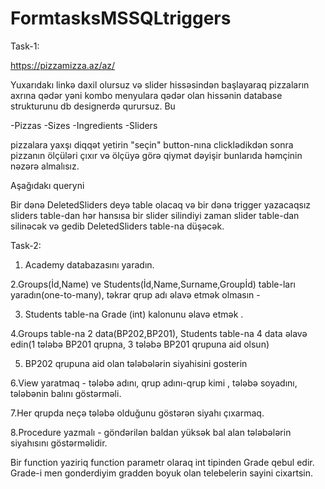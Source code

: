 # FormtasksMSSQLtriggers

Task-1:

https://pizzamizza.az/az/


Yuxarıdakı linkə daxil olursuz və slider hissəsindən başlayaraq pizzaların axrına qədər
yəni kombo menyulara qədər olan hissənin database strukturunu db designerdə qurursuz.
Bu

-Pizzas
-Sizes
-Ingredients
-Sliders

pizzalara yaxşı diqqət yetirin "seçin" button-nına clicklədikdən sonra pizzanın ölçüləri çıxır və
ölçüyə görə qiymət dəyişir bunlarıda həmçinin nəzərə almalısız.

Aşağıdakı queryni


 Bir dənə DeletedSliders deyə table olacaq və bir dənə trigger yazacaqsız sliders table-dan hər hansısa
 bir slider silindiyi zaman slider table-dan silinəcək və gedib DeletedSliders table-na düşəcək.
 
 
 Task-2:
 
 1. Academy databazasını yaradın.

2.Groups(İd,Name) ve Students(İd,Name,Surname,Groupİd) table-ları yaradın(one-to-many), təkrar qrup adı əlavə etmək olmasın -

3. Students table-na Grade (int) kalonunu əlavə etmək .

4.Groups table-na 2 data(BP202,BP201), Students table-na 4 data əlavə edin(1 tələbə BP201 qrupna, 3 tələbə BP201 qrupuna aid olsun)

5. BP202 qrupuna aid olan tələbələrin siyahisini gosterin

6.View yaratmaq - tələbə adını, qrup adını-qrup kimi , tələbə soyadını, tələbənin balını göstərməli.


7.Her qrupda neçə tələbə olduğunu göstərən siyahı çıxarmaq.

8.Procedure yazmalı - göndərilən baldan yüksək bal alan tələbələrin siyahısını göstərməlidir.

Bir function yaziriq function parametr olaraq int tipinden Grade qebul edir.
Grade-i men gonderdiyim gradden boyuk olan  telebelerin sayini cixartsin.
